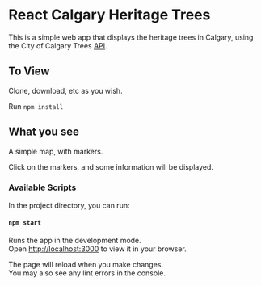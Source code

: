 # React Calgary Heritage Trees

This is a simple web app that displays the heritage trees in Calgary, using the City of Calgary Trees [API](https://data.calgary.ca/Environment/Public-Trees/tfs4-3wwa).

## To View
Clone, download, etc as you wish. 

Run `npm install `

## What you see
A simple map, with markers. 

Click on the markers, and some information will be displayed. 

### Available Scripts

In the project directory, you can run:

#### `npm start`

Runs the app in the development mode.\
Open [http://localhost:3000](http://localhost:3000) to view it in your browser.

The page will reload when you make changes.\
You may also see any lint errors in the console.

